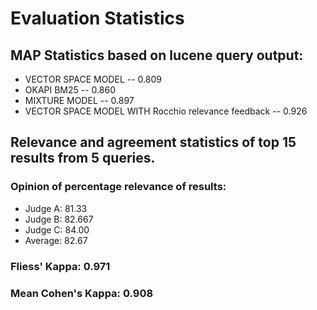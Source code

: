 # Evaluation Statistics
## MAP Statistics based on lucene query output:
 - VECTOR SPACE MODEL -- 0.809
 - OKAPI BM25 -- 0.860
 - MIXTURE MODEL -- 0.897
 - VECTOR SPACE MODEL WITH Rocchio relevance feedback -- 0.926

## Relevance and agreement statistics of top 15 results from 5 queries.

### Opinion of percentage relevance of results:
- Judge A:  81.33
- Judge B:   82.667
- Judge C:   84.00
- Average:  82.67

### Fliess' Kappa: 0.971
### Mean Cohen's Kappa: 0.908